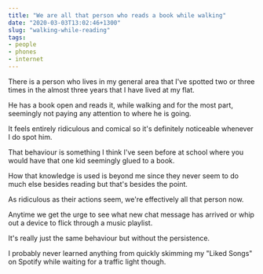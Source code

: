 ```yaml
---
title: "We are all that person who reads a book while walking"
date: "2020-03-03T13:02:46+1300"
slug: "walking-while-reading"
tags:
- people
- phones
- internet
---
```


There is a person who lives in my general area that I've spotted two or three times in the almost three years that I have lived at my flat.

He has a book open and reads it, while walking and for the most part, seemingly not paying any attention to where he is going.

It feels entirely ridiculous and comical so it's definitely noticeable whenever I do spot him.

That behaviour is something I think I've seen before at school where you would have that one kid seemingly glued to a book.

How that knowledge is used is beyond me since they never seem to do much else besides reading but that's besides the point.

As ridiculous as their actions seem, we're effectively all that person now.

Anytime we get the urge to see what new chat message has arrived or whip out a device to flick through a music playlist.

It's really just the same behaviour but without the persistence.

I probably never learned anything from quickly skimming my "Liked Songs" on Spotify while waiting for a traffic light though.

